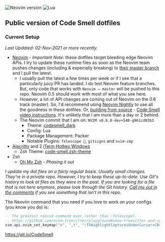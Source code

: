 ![Neovim version](https://img.shields.io/badge/Neovim-0.6.x-57A143?style=plastic&logo=neovim)
![Lua](https://img.shields.io/badge/lua-%232C2D72.svg?style=plastic&logo=lua&logoColor=white)
## Public version of Code Smell dotfiles

### Current Setup 
_Last Updated: 02-Nov-2021 or more recently._
- [Neovim](https://neovim.io/) - _Important Note_: these dotfiles target bleeding edge Neovim APIs. I try to update these runtime files as soon as the Neovim team pushes changes (including & especially breaking) to [their master branch](https://github.com/neovim/neovim/commits/master) and I pull the latest. 
  - I usually pull the latest a few times per week or if I see that a particularly juicy PR has landed. I do test Neovim feature branches. But, only code that works with `Neovim → master` will be pushed to this repo. Neovim 0.5 should work with most of what you see here. 
  - However, a lot of API changes are coming out of Neovim on the 0.6 track (master). So, I'd recommend using [Neovim Nightly](https://github.com/neovim/neovim/releases/tag/nightly) to use all the goodness in these dotfiles. Or, [building from source](https://github.com/neovim/neovim#install-from-source) - [Code Smell video instructions](https://youtu.be/wep2_b_QU7Q). It's unlikely that I am more than a day or 2 behind. 
  - The Neovim commit that I am on: `NVIM v0.6.0-dev+548-g961cd83b3`
	- Theme: [codesmell_dark](https://github.com/whatsthatsmell/codesmell_dark.vim)
	- Config: Lua
	- Package Management: Packer
	- Notable Plugins: `Telescope 🔭`, `gitsigns` and `nvim-cmp`
- [Alacritty](https://github.com/alacritty/alacritty) and 2 [iTerm Hotkey Windows](https://www.iterm2.com/)
    - Zsh Theme: [code-smell.zsh-theme](https://github.com/whatsthatsmell/dots/blob/master/public%20dots/zsh/code-smell.zsh-theme)
- Zsh  
    - [Oh My Zsh](https://ohmyz.sh/) - _Phasing it out_

_I update my dot files on a fairly regular basis. Usually small changes. They're in a private repo. However, I try to keep _these_ up-to-date. Use Git's history to look at files as they were in the past. If you are looking for a file that is not here anymore, please look through the Git history. [Call me out in the comments](https://www.youtube.com/CodeSmell) if you see something that isn't in this repo._

The Neovim command that you need if you love to work on your configs (you know you do) is:
```lua
-- The greatest neovim command ever (other than :Telescope).
-- https://github.com/nvim-treesitter/playground#show-treesitter-and-syntax-highlight-groups-under-the-cursor
vim.api.nvim_set_keymap("n", ",t", ":TSHighlightCapturesUnderCursor<CR>", { noremap = true, silent = true })
```

https://git.io/CodeSmell
